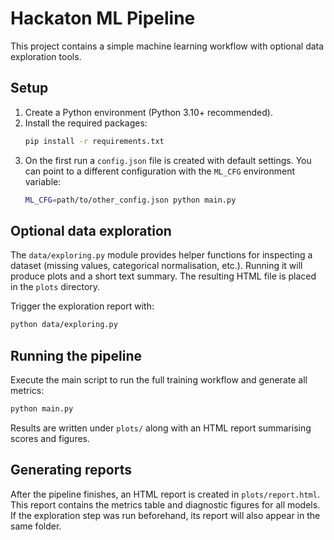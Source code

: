 # Hackaton ML Pipeline

This project contains a simple machine learning workflow with optional data exploration tools.

## Setup

1. Create a Python environment (Python 3.10+ recommended).
2. Install the required packages:
   ```bash
   pip install -r requirements.txt
   ```
3. On the first run a `config.json` file is created with default settings. You can
   point to a different configuration with the `ML_CFG` environment variable:
   ```bash
   ML_CFG=path/to/other_config.json python main.py
   ```

## Optional data exploration

The `data/exploring.py` module provides helper functions for inspecting a
dataset (missing values, categorical normalisation, etc.). Running it will
produce plots and a short text summary. The resulting HTML file is placed in the
`plots` directory.

Trigger the exploration report with:
```bash
python data/exploring.py
```

## Running the pipeline

Execute the main script to run the full training workflow and generate all
metrics:
```bash
python main.py
```
Results are written under `plots/` along with an HTML report summarising
scores and figures.

## Generating reports

After the pipeline finishes, an HTML report is created in
`plots/report.html`. This report contains the metrics table and diagnostic
figures for all models. If the exploration step was run beforehand, its report
will also appear in the same folder.

